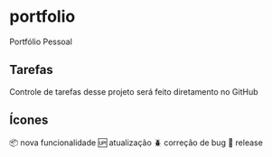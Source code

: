 # portfolio
Portfólio Pessoal

## Tarefas
Controle de tarefas desse projeto será feito diretamento no GitHub

## Ícones
:package: nova funcionalidade
:up: atualização
:beetle: correção de bug
:checkered_flag: release